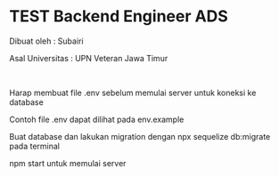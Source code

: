 # TEST Backend Engineer ADS
<p> Dibuat oleh : Subairi </p>
<p> Asal Universitas : UPN Veteran Jawa Timur </p>
<br>
<p> Harap membuat file .env sebelum memulai server untuk koneksi ke database </p> 
<p> Contoh file .env dapat dilihat pada env.example </p> 
<p> Buat database dan lakukan migration dengan npx sequelize db:migrate pada terminal </p> 
<p> npm start untuk memulai server </p> 

